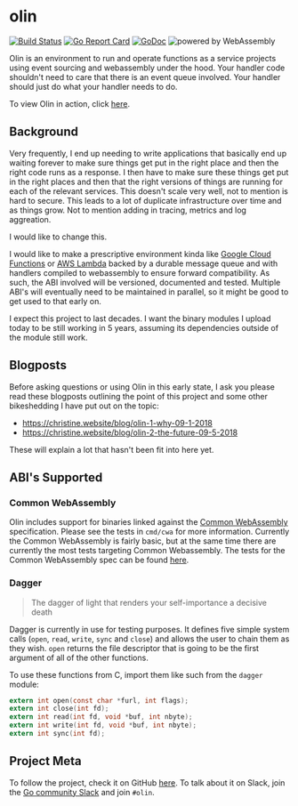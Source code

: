 # olin

[![Build Status](https://travis-ci.org/Xe/olin.svg?branch=master)](https://travis-ci.org/Xe/olin) [![Go Report Card](https://goreportcard.com/badge/github.com/Xe/olin)](https://goreportcard.com/report/github.com/Xe/olin) [![GoDoc](https://godoc.org/github.com/Xe/olin?status.svg)](https://godoc.org/github.com/Xe/olin) ![powered by WebAssembly](https://img.shields.io/badge/powered%20by-WebAssembly-orange.svg)

Olin is an environment to run and operate functions as a service projects using
event sourcing and webassembly under the hood. Your handler code shouldn't need
to care that there is an event queue involved. Your handler should just do what
your handler needs to do.

To view Olin in action, click [here](https://olin-http-example.herokuapp.com/).

## Background

Very frequently, I end up needing to write applications that basically end up
waiting forever to make sure things get put in the right place and then the 
right code runs as a response. I then have to make sure these things get put
in the right places and then that the right versions of things are running for
each of the relevant services. This doesn't scale very well, not to mention is 
hard to secure. This leads to a lot of duplicate infrastructure over time and 
as things grow. Not to mention adding in tracing, metrics and log aggreation.

I would like to change this.

I would like to make a prescriptive environment kinda like [Google Cloud Functions][gcf]
or [AWS Lambda][lambda] backed by a durable message queue and with handlers
compiled to webassembly to ensure forward compatibility. As such, the ABI 
involved will be versioned, documented and tested. Multiple ABI's will eventually
need to be maintained in parallel, so it might be good to get used to that early
on.

I expect this project to last decades. I want the binary modules I upload today
to be still working in 5 years, assuming its dependencies outside of the module 
still work. 

## Blogposts

Before asking questions or using Olin in this early state, I ask you please read
these blogposts outlining the point of this project and some other bikeshedding
I have put out on the topic:

- https://christine.website/blog/olin-1-why-09-1-2018
- https://christine.website/blog/olin-2-the-future-09-5-2018

These will explain a lot that hasn't been fit into here yet.

## ABI's Supported

### Common WebAssembly

Olin includes support for binaries linked against the [Common WebAssembly](https://github.com/CommonWA/cwa-spec)
specification. Please see the tests in `cmd/cwa` for more information. Currently
the Common WebAssembly is fairly basic, but at the same time there are currently
the most tests targeting Common Webassembly.
The tests for the Common WebAssembly spec can be found [here](https://github.com/Xe/olin/blob/master/cmd/cwa/testdata/test.rs).

### Dagger

> The dagger of light that renders your self-importance a decisive death

Dagger is currently in use for testing purposes. It defines five simple system 
calls (`open`, `read`, `write`, `sync` and `close`) and allows the user to chain
them as they wish. `open` returns the file descriptor that is going to be the 
first argument of all of the other functions.

To use these functions from C, import them like such from the `dagger` module:

```c
extern int open(const char *furl, int flags);
extern int close(int fd);
extern int read(int fd, void *buf, int nbyte);
extern int write(int fd, void *buf, int nbyte);
extern int sync(int fd);
```

## Project Meta

To follow the project, check it on GitHub [here][olin]. To talk about it on Slack,
join the [Go community Slack][goslack] and join `#olin`. 

[gcf]: https://cloud.google.com/functions/
[lambda]: https://aws.amazon.com/lambda/
[syscall]: https://en.wikipedia.org/wiki/System_call
[olin]: https://github.com/Xe/olin
[goslack]: https://invite.slack.golangbridge.org
[wasmgo]: https://github.com/Xe/olin/tree/master/internal/abi/wasmgo
